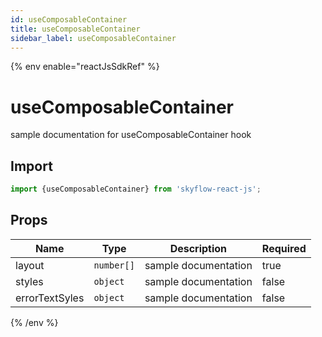 ```yaml
---
id: useComposableContainer
title: useComposableContainer
sidebar_label: useComposableContainer
---
```


{% env enable="reactJsSdkRef" %}

# useComposableContainer

sample documentation for useComposableContainer hook

## Import

```js
import {useComposableContainer} from 'skyflow-react-js';
```

## Props

| Name                    | Type                 | Description                                             | Required         | 
|-------------------------|----------------------|---------------------------------------------------------|------------------|
| layout | `number[]` | sample documentation | true |
| styles | `object` | sample documentation | false |
| errorTextSyles | `object` | sample documentation | false |

{% /env %}